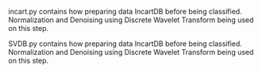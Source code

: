 incart.py contains how preparing data IncartDB before being classified. Normalization and Denoising using Discrete Wavelet Transform being used on this step.
 
SVDB.py contains how preparing data IncartDB before being classified. Normalization and Denoising using Discrete Wavelet Transform being used on this step.
